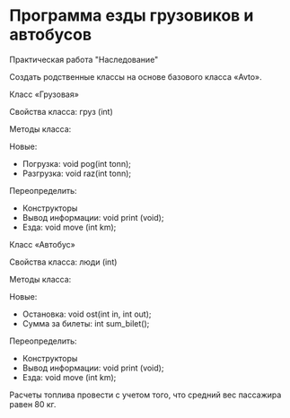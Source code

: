 # Программа езды грузовиков и автобусов
Практическая работа "Наследование"

Создать родственные классы на основе базового класса «Avto». 

Класс «Грузовая»

Свойства класса: груз (int)

Методы класса:

Новые:
- Погрузка: void pog(int tonn);
- Разгрузка: void raz(int tonn);

Переопределить:	
- Конструкторы
- Вывод информации: void print (void);
- Езда: void move (int km);

Класс «Автобус»

Свойства класса: люди (int)

Методы класса:

Новые:
- Остановка: void ost(int in, int out);
- Сумма за билеты: int sum_bilet();

Переопределить:	
- Конструкторы
- Вывод информации: void print (void);
- Езда: void move (int km);	

Расчеты топлива провести с учетом того, что средний вес пассажира равен 80 кг.